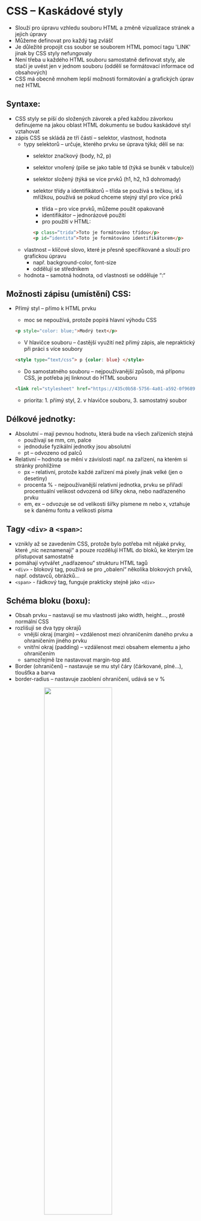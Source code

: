 # CSS – Kaskádové styly

- Slouží pro úpravu vzhledu souboru HTML a změně vizualizace stránek a jejich úpravy
- Můžeme definovat pro každý tag zvlášť
- Je důležité propojit css soubor se souborem HTML pomocí tagu 'LINK' jinak by CSS styly nefungovaly
- Není třeba u každého HTML souboru samostatně definovat styly, ale stačí je uvést jen v jednom souboru (oddělí se formátovací informace od obsahových)
- CSS má obecně mnohem lepší možnosti formátování a grafických úprav než HTML

## Syntaxe:

- CSS styly se píší do složených závorek a před každou závorkou definujeme na jakou oblast HTML dokumentu se budou kaskádové styl vztahovat
- zápis CSS se skládá ze tří částí – selektor, vlastnost, hodnota
    - typy selektorů – určuje, kterého prvku se úprava týká; dělí se na:
        - selektor značkový (body, h2, p)
        - selektor vnořený (píše se jako table td {týká se buněk v tabulce})
        - selektor složený (týká se více prvků (h1, h2, h3 dohromady)
        - selektor třídy a identifikátorů – třída se používá s tečkou, id s mřížkou, používá se pokud chceme stejný styl pro více prků
            - třída – pro více prvků, můžeme použít opakovaně
            - identifikátor – jednorázové použití
            - pro použití v HTML: 
            
            ```html
            <p class=“trida“>Toto je formátováno třídou</p>
            <p id=“identita“>Toto je formátováno identifikátorem</p>
            ```
    - vlastnost – klíčové slovo, které je přesně specifikované a slouží pro grafickou úpravu
        - např. background-color, font-size
        - oddělují se středníkem
    - hodnota – samotná hodnota, od vlastnosti se odděluje “:“

## Možnosti zápisu (umístění) CSS:

- Přímý styl – přímo k HTML prvku
    - moc se nepoužívá, protože popírá hlavní výhodu CSS
    
    ```html
    <p style="color: blue;">Modrý text</p>
    ```
    
    - V hlavičce souboru – častější využití než přímý zápis, ale nepraktický při práci s více soubory
    
    ```html
    <style type=“text/css“> p {color: blue} </style>
    ```
    
    - Do samostatného souboru – nejpoužívanější způsob, má příponu CSS, je potřeba jej linknout do HTML souboru
    
    ```html
    <link rel="stylesheet" href="https://435c0b58-5756-4a01-a592-0f96891232c6.vscode-webview-test.com/vscode-resource/file///c%3A/Users/mproc/.vscode/extensions/cweijan.vscode-office-1.9.1/resource/styls.css">
    ```
    
    - priorita: 1. přímý styl, 2. v hlavičce souboru, 3. samostatný soubor


## Délkové jednotky:

- Absolutní – mají pevnou hodnotu, která bude na všech zařízeních stejná
    - používají se mm, cm, palce
    - jednoduše fyzikální jednotky jsou absolutní
    - pt – odvozeno od palců
- Relativní – hodnota se mění v závislosti např. na zařízení, na kterém si stránky prohlížíme
    - px – relativní, protože každé zařízení má pixely jinak velké (jen o desetiny)
    - procenta % - nejpoužívanější relativní jednotka, prvku se přiřadí procentuální velikost odvozená od šířky okna, nebo nadřazeného prvku
    - em, ex – odvozuje se od velikosti šířky písmene m nebo x, vztahuje se k danému fontu a velikosti písma


## Tagy ```<div>``` a ```<span>```:

- vznikly až se zavedením CSS, protože bylo potřeba mít nějaké prvky, které „nic neznamenají“ a pouze rozdělují HTML do bloků, ke kterým lze přistupovat samostatně
- pomáhají vytvářet „nadřazenou“ strukturu HTML tagů
- ```<div>``` - blokový tag, používá se pro „obalení“ několika blokových prvků, např. odstavců, obrázků...
- ```<span>``` - řádkový tag, funguje prakticky stejně jako ```<div>```


## Schéma bloku (boxu):

- Obsah prvku – nastavují se mu vlastnosti jako width, height..., prostě normální CSS
- rozlišují se dva typy okrajů
    - vnější okraj (margin) – vzdálenost mezi ohraničením daného prvku a ohraničením jiného prvku
    - vnitřní okraj (padding) – vzdálenost mezi obsahem elementu a jeho ohraničením
    - samozřejmě lze nastavovat margin-top atd.
- Border (ohraničení) – nastavuje se mu styl čáry (čárkované, plné...), tloušťka a barva
- border-radius – nastavuje zaoblení ohraničení, udává se v %

<img src="images/21WEB.png" style="display: block; margin-right:auto; margin-left:auto; margin-bottom:50px ;width: 60%; height: auto;">

## Nějaký ty základní styly, ale Stejsky se na to asi ptát nebude (spíš taková záchrana):

## Definice barev:

- pomocí anglického názvu barvy, např. red, green...
    - moc se nevyužívá, protože nemáme moc široký výběr
- pomocí hexadecimálního zápisu, např. #1f254a
    - nejpoužívanější, nepřehlednější
- pomocí decimálního nápisu, např. rgb(220, 20, 15)
    - také se používá, ale ne tak moc jako hexa

## Písmo:

- vše co se týká písma začíná prefixem font – tím se dá také zapsat vše níže zmíněné, je ale potřeba dodržet přesné pořadí, jak je uvedeno odshora dolů
- font-style – normal/italic = nastavuje kurzívu
- font-weight – nahrazuje ```<strong>``` nebo ```<b>```; tučné písmo
- font-size – velikost písma, uvádí se v pixelech (px), textových bodech (pt), nebo v %
- font-family – typ písma (Arial, Verdana, Calibri…)

## Text:

- text-align – zarovnání všech blokových prvků – left, right, center, justify (do bloku)
- line-height – nastaví výšku řádku (řádkování), uvádí se des. číslem, procenty, nebo px/pt
- text-decoration – efekty písma (underline: podtržení, overline: nadtržení, line-through: přeškrtnutí)

## Obtékání:

- používá se float
- nastaví se vybranému HTML prvku, ten ale musí mít nastavenou width
- používají se dvě hodnoty – left a right, záleží z které strany chceme prvek „obtéct“
- pro ukončení je potřeba použít clear – ten se nastaví poslednímu prvku a tím se odtékání ukončí

## Nastavení pozadí:

- na pozadí se dá vložit obrázek; background-image: url(´img/obrazek.jpg´)
- background-size – roztažení nebo smrsknutí obrázku na pozadí
    - několik hodnot:
        - auto – výchozí hodnota, neupravený obrázek
        - 100% - obrázek se na pozadí zmenší/zvětší tak, aby se na šířku vešel jednou (výška se přizpůsobí, obrázek se nebude deformovat)
        - 100% 100% - obrázek se na pozadí zmenší/zvětší tak, aby se na šířku i výšku vešel jednou (obrázek se deformuje)
        - contain – obrázek se delší stranou přizpůsobí prvku, nedeformuje se
        - cover – obrázek se kratší stranou přizpůsobí prvku, nedeformuje se


[Otázka 20](20WEB.md)

[seznam otázek](seznam_otazek.md)
                                
[Otázka 22](22CAD.md)